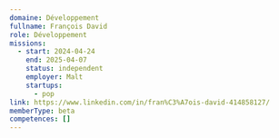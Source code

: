 ```yaml
---
domaine: Développement
fullname: François David
role: Développement
missions:
  - start: 2024-04-24
    end: 2025-04-07
    status: independent
    employer: Malt
    startups:
      - pop
link: https://www.linkedin.com/in/fran%C3%A7ois-david-414858127/
memberType: beta
competences: []
---
```

